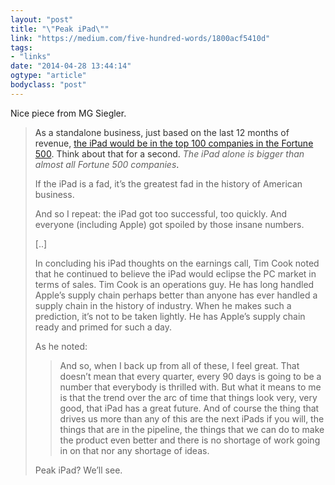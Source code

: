 ```yaml
---
layout: "post"
title: "\"Peak iPad\""
link: "https://medium.com/five-hundred-words/1800acf5410d"
tags: 
- "links"
date: "2014-04-28 13:44:14"
ogtype: "article"
bodyclass: "post"
---
```


Nice piece from MG Siegler.

> <span style="color: #333332;">As a standalone business, just based on the last 12 months of revenue, </span>[the iPad would be in the top 100 companies in the Fortune 500](http://parislemon.com/post/83661316476/quick-observations-on-apples-q2-2014)<span style="color: #333332;">. Think about that for a second. </span>*The iPad alone is bigger than almost all Fortune 500 companies*<span style="color: #333332;">.</span>
> 
> If the iPad is a fad, it’s the greatest fad in the history of American business.
> 
> And so I repeat: the iPad got too successful, too quickly. And everyone (including Apple) got spoiled by those insane numbers.
> 
> [..]
> 
> In concluding his iPad thoughts on the earnings call, Tim Cook noted that he continued to believe the iPad would eclipse the PC market in terms of sales. Tim Cook is an operations guy. He has long handled Apple’s supply chain perhaps better than anyone has ever handled a supply chain in the history of industry. When he makes such a prediction, it’s not to be taken lightly. He has Apple’s supply chain ready and primed for such a day.
> 
> As he noted:
> 
> > And so, when I back up from all of these, I feel great. That doesn’t mean that every quarter, every 90 days is going to be a number that everybody is thrilled with. But what it means to me is that the trend over the arc of time that things look very, very good, that iPad has a great future. And of course the thing that drives us more than any of this are the next iPads if you will, the things that are in the pipeline, the things that we can do to make the product even better and there is no shortage of work going in on that nor any shortage of ideas.
> 
> Peak iPad? We’ll see.